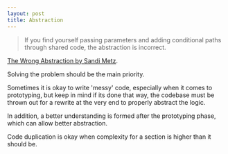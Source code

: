 ```yaml
---
layout: post
title: Abstraction
---
```


> If you find yourself passing parameters and adding conditional paths through shared code, the abstraction is incorrect.

[The Wrong Abstraction by Sandi Metz](https://www.sandimetz.com/blog/2016/1/20/the-wrong-abstraction).

Solving the problem should be the main priority. 

Sometimes it is okay to write 'messy' code, especially when it comes to prototyping, but keep in mind if its done that way, the codebase must be thrown out for a rewrite at the very end to properly abstract the logic. 

In addition, a better understanding is formed after the prototyping phase, which can allow better abstraction.

Code duplication is okay when complexity for a section is higher than it should be.
